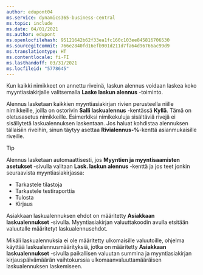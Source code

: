 ```yaml
---
author: edupont04
ms.service: dynamics365-business-central
ms.topic: include
ms.date: 04/01/2021
ms.author: edupont
ms.openlocfilehash: 95121642b62f33ea1fc160c103ee845816706530
ms.sourcegitcommit: 766e2840fd16efb901d211d7fa64d96766ac99d9
ms.translationtype: HT
ms.contentlocale: fi-FI
ms.lasthandoff: 03/31/2021
ms.locfileid: "5778645"
---
```

Kun kaikki nimikkeet on annettu riveinä, laskun alennus voidaan laskea koko myyntiasiakirjalle valitsemalla **Laske laskun alennus** -toiminto.

Alennus lasketaan kaikkien myyntiasiakirjan rivien perusteella niille nimikkeille, joilla on ostorivin **Salli laskualennus** -kentässä **Kyllä**. Tämä on oletusasetus nimikkeille. Esimerkiksi nimikekuluja sisältäviä rivejä ei sisällytetä laskualennuksen laskentaan. Jos haluat kohdistaa alennuksen tällaisiin riveihin, sinun täytyy asettaa **Rivialennus-%**-kenttä asianmukaisille riveille.  

> [!TIP]
> Alennus lasketaan automaattisesti, jos **Myyntien ja myyntisaamisten asetukset** -sivulla valitaan **Lask. laskun alennus** -kenttä ja jos teet jonkin seuraavista myyntiasiakirjassa:
>
> * Tarkastele tilastoja
> * Tarkastele testiraporttia
> * Tulosta
> * Kirjaus

Asiakkaan laskualennuksen ehdot on määritetty **Asiakkaan laskualennukset** -sivulla. Myyntiasiakirjan valuuttakoodin avulla etsitään valuutalle määritetyt laskualennusehdot.

Mikäli laskualennuksia ei ole määritetty ulkomaisille valuutoille, ohjelma käyttää laskualennusmäärityksiä, jotka on määritetty **Asiakkaan laskualennukset** -sivulla paikallisen valuutan summina ja myyntiasiakirjan kirjauspäivämäärän vaihtokurssia ulkomaanvaluuttamääräisen laskualennuksen laskemiseen.

